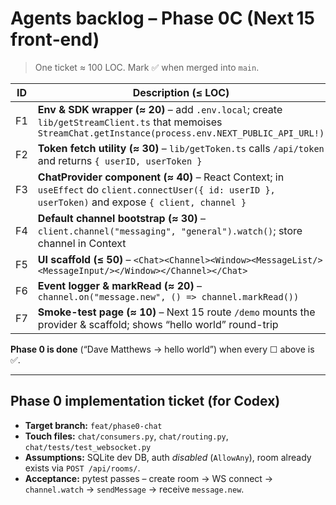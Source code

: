 # Agents backlog – **Phase 0C (Next 15 front‑end)**

> One ticket ≈ 100 LOC. Mark ✅ when merged into `main`.

| ID  | Description (≤ LOC)                                                                                                                 | Owner | Status |
|-----|-------------------------------------------------------------------------------------------------------------------------------------|-------|--------|
| F1  | **Env & SDK wrapper (≈ 20)** – add `.env.local`; create `lib/getStreamClient.ts` that memoises `StreamChat.getInstance(process.env.NEXT_PUBLIC_API_URL!)` |       | ☐ |
| F2  | **Token fetch utility (≈ 30)** – `lib/getToken.ts` calls `/api/token` and returns `{ userID, userToken }`                            |       | ☐ |
| F3  | **ChatProvider component (≈ 40)** – React Context; in `useEffect` do `client.connectUser({ id: userID }, userToken)` and expose `{ client, channel }` |       | ☐ |
| F4  | **Default channel bootstrap (≈ 30)** – `client.channel("messaging", "general").watch()`; store channel in Context                    |       | ☐ |
| F5  | **UI scaffold (≤ 50)** – `<Chat><Channel><Window><MessageList/><MessageInput/></Window></Channel></Chat>`                            |       | ☐ |
| F6  | **Event logger & markRead (≈ 20)** – `channel.on("message.new", () => channel.markRead())`                                           |       | ☐ |
| F7  | **Smoke-test page (≈ 10)** – Next 15 route `/demo` mounts the provider & scaffold; shows “hello world” round-trip                    |       | ☐ |




**Phase 0 is done** (“Dave Matthews → hello world”) when every ☐ above is ✅.

---

## Phase 0 implementation ticket (for Codex)

* **Target branch:** `feat/phase0-chat`  
* **Touch files:** `chat/consumers.py`, `chat/routing.py`, `chat/tests/test_websocket.py`  
* **Assumptions:** SQLite dev DB, auth _disabled_ (`AllowAny`), room already exists via `POST /api/rooms/`.  
* **Acceptance:** pytest passes – create room → WS connect → `channel.watch` → `sendMessage` → receive `message.new`.
